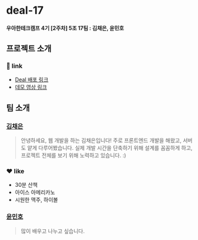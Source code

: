 # deal-17
#### 우아한테크캠프 4기 [2주차] 5조 17팀 : 김채은, 윤민호

## 프로젝트 소개
### 🔗 link
- [Deal 배포 링크](http://3.36.112.110:8000/)
- [데모 영상 링크]()

## 팀 소개
### [김채은](https://github.com/chaeeun037)

> 안녕하세요, 웹 개발을 하는 김채은입니다!
> 주로 프론트엔드 개발을 해왔고, 서버도 얕게 다루어봤습니다.
> 실제 개발 시간을 단축하기 위해 설계를 꼼꼼하게 하고, 프로젝트 전체를 보기 위해 노력하고 있습니다. :)

### ❤️ like

- 30분 산책
- 아이스 아메리카노
- 시원한 맥주, 하이볼

### [윤민호](https://github.com/cothis)

> 많이 배우고 나누고 싶습니다.
